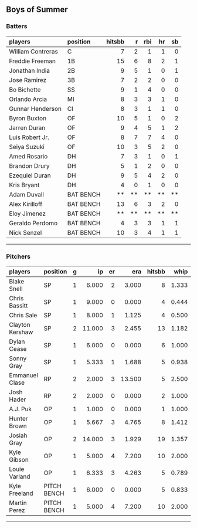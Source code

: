 ## Boys of Summer

### Batters

 
|players           |position  | hitsbb|  r| rbi| hr| sb| 
|:-----------------|:---------|------:|--:|---:|--:|--:| 
|William Contreras |C         |      7|  2|   1|  1|  0| 
|Freddie Freeman   |1B        |     15|  6|   8|  2|  1| 
|Jonathan India    |2B        |      9|  5|   1|  0|  1| 
|Jose Ramirez      |3B        |      7|  2|   2|  0|  0| 
|Bo Bichette       |SS        |      9|  1|   4|  0|  0| 
|Orlando Arcia     |MI        |      8|  3|   3|  1|  0| 
|Gunnar Henderson  |CI        |      8|  3|   1|  1|  0| 
|Byron Buxton      |OF        |     10|  5|   1|  0|  2| 
|Jarren Duran      |OF        |      9|  4|   5|  1|  2| 
|Luis Robert Jr.   |OF        |      8|  7|   7|  4|  0| 
|Seiya Suzuki      |OF        |     10|  3|   5|  2|  0| 
|Amed Rosario      |DH        |      7|  3|   1|  0|  1| 
|Brandon Drury     |DH        |      5|  1|   2|  0|  0| 
|Ezequiel Duran    |DH        |      9|  5|   4|  2|  0| 
|Kris Bryant       |DH        |      4|  0|   1|  0|  0| 
|Adam Duvall       |BAT BENCH |     **| **|  **| **| **| 
|Alex Kirilloff    |BAT BENCH |     13|  6|   3|  2|  0| 
|Eloy Jimenez      |BAT BENCH |     **| **|  **| **| **| 
|Geraldo Perdomo   |BAT BENCH |      4|  3|   3|  1|  1| 
|Nick Senzel       |BAT BENCH |     10|  3|   4|  1|  1| 


* * *

### Pitchers

 
|players         |position    |  g|     ip| er|    era| hitsbb|  whip| so|  w| sv| 
|:---------------|:-----------|--:|------:|--:|------:|------:|-----:|--:|--:|--:| 
|Blake Snell     |SP          |  1|  6.000|  2|  3.000|      8| 1.333|  4|  0|  0| 
|Chris Bassitt   |SP          |  1|  9.000|  0|  0.000|      4| 0.444|  8|  1|  0| 
|Chris Sale      |SP          |  1|  8.000|  1|  1.125|      4| 0.500|  9|  0|  0| 
|Clayton Kershaw |SP          |  2| 11.000|  3|  2.455|     13| 1.182| 15|  1|  0| 
|Dylan Cease     |SP          |  1|  6.000|  0|  0.000|      6| 1.000|  5|  0|  0| 
|Sonny Gray      |SP          |  1|  5.333|  1|  1.688|      5| 0.938|  9|  0|  0| 
|Emmanuel Clase  |RP          |  2|  2.000|  3| 13.500|      5| 2.500|  2|  0|  1| 
|Josh Hader      |RP          |  2|  2.000|  0|  0.000|      2| 1.000|  4|  0|  0| 
|A.J. Puk        |OP          |  1|  1.000|  0|  0.000|      1| 1.000|  2|  0|  1| 
|Hunter Brown    |OP          |  1|  5.667|  3|  4.765|      8| 1.412|  8|  1|  0| 
|Josiah Gray     |OP          |  2| 14.000|  3|  1.929|     19| 1.357|  8|  1|  0| 
|Kyle Gibson     |OP          |  1|  5.000|  4|  7.200|     10| 2.000|  5|  0|  0| 
|Louie Varland   |OP          |  1|  6.333|  3|  4.263|      5| 0.789|  7|  1|  0| 
|Kyle Freeland   |PITCH BENCH |  1|  6.000|  0|  0.000|      5| 0.833|  8|  1|  0| 
|Martin Perez    |PITCH BENCH |  1|  5.000|  4|  7.200|     10| 2.000|  3|  0|  0| 


* * *


